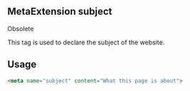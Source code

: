 ## MetaExtension subject

<span class="badge bg-danger">Obsolete</span>

This tag is used to declare the subject of the website.

## Usage

````html
<meta name="subject" content="What this page is about">
````
